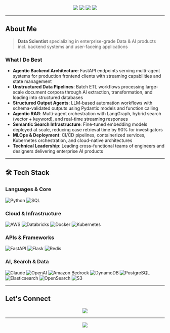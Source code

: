 
<p align="center">
  <img src="https://img.shields.io/badge/AI%20Engineer-FF6B6B?style=for-the-badge&logo=artificial-intelligence&logoColor=white" />
  <img src="https://img.shields.io/badge/Enterprise%20AI%20Applications-4ECDC4?style=for-the-badge&logo=openai&logoColor=white" />
  <img src="https://img.shields.io/badge/Backend%20Engineering-45B7D1?style=for-the-badge&logo=databricks&logoColor=white" />
  <img src="https://img.shields.io/badge/Cloud%20Architecture-96CEB4?style=for-the-badge&logo=amazon-aws&logoColor=white" />
</p>


---

##  About Me

> **Data Scientist** specializing in enterprise-grade Data & AI products incl. backend systems and user-faceing applications 

###  What I Do Best
- **Agentic Backend Architecture**: FastAPI endpoints serving multi-agent systems for production frontend clients with streaming capabilities and state management
- **Unstructured Data Pipelines**: Batch ETL workflows processing large-scale document corpora through AI extraction, transformation, and loading into structured databases
- **Structured Output Agents**: LLM-based automation workflows with schema-validated outputs using Pydantic models and function calling
- **Agentic RAG**: Multi-agent orchestration with LangGraph, hybrid search (vector + keyword), and real-time streaming responses
- **Semantic Search Infrastructure**: Fine-tuned embedding models deployed at scale, reducing case retrieval time by 90% for investigators
- **MLOps & Deployment**: CI/CD pipelines, containerized services, Kubernetes orchestration, and cloud-native architectures
- **Technical Leadership**: Leading cross-functional teams of engineers and designers delivering enterprise AI products

---

## 🛠️ Tech Stack

### **Languages & Core**
<p>
  <img alt="Python" src="https://img.shields.io/badge/Python-3776AB?style=for-the-badge&logo=python&logoColor=white"/>
  <img alt="SQL" src="https://img.shields.io/badge/SQL-4479A1?style=for-the-badge&logo=mysql&logoColor=white"/>
</p>

### **Cloud & Infrastructure**
<p>
  <img alt="AWS" src="https://img.shields.io/badge/AWS-232F3E?style=for-the-badge&logo=amazon-aws&logoColor=white"/>
  <img alt="Databricks" src="https://img.shields.io/badge/Databricks-FF3621?style=for-the-badge&logo=databricks&logoColor=white"/>
  <img alt="Docker" src="https://img.shields.io/badge/Docker-2496ED?style=for-the-badge&logo=docker&logoColor=white"/>
  <img alt="Kubernetes" src="https://img.shields.io/badge/Kubernetes-326CE5?style=for-the-badge&logo=kubernetes&logoColor=white"/>
</p>

### **APIs & Frameworks**
<p>
  <img alt="FastAPI" src="https://img.shields.io/badge/FastAPI-009688?style=for-the-badge&logo=fastapi&logoColor=white"/>
  <img alt="Flask" src="https://img.shields.io/badge/Flask-000000?style=for-the-badge&logo=flask&logoColor=white"/>
  <img alt="Redis" src="https://img.shields.io/badge/Redis-DC382D?style=for-the-badge&logo=redis&logoColor=white"/>
</p>

### **AI, Search & Data**
<p>
  <img alt="Claude" src="https://img.shields.io/badge/Claude-FF6B00?style=for-the-badge&logo=anthropic&logoColor=white"/>
  <img alt="OpenAI" src="https://img.shields.io/badge/OpenAI-412991?style=for-the-badge&logo=openai&logoColor=white"/>
  <img alt="Amazon Bedrock" src="https://img.shields.io/badge/Bedrock-232F3E?style=for-the-badge&logo=amazon-aws&logoColor=white"/>
  <img alt="DynamoDB" src="https://img.shields.io/badge/DynamoDB-4053D6?style=for-the-badge&logo=amazon-dynamodb&logoColor=white"/>
  <img alt="PostgreSQL" src="https://img.shields.io/badge/PostgreSQL-336791?style=for-the-badge&logo=postgresql&logoColor=white"/>
  <img alt="Elasticsearch" src="https://img.shields.io/badge/Elasticsearch-005571?style=for-the-badge&logo=elasticsearch&logoColor=white"/>
  <img alt="OpenSearch" src="https://img.shields.io/badge/OpenSearch-005571?style=for-the-badge&logo=opensearch&logoColor=white"/>
  <img alt="S3" src="https://img.shields.io/badge/S3-569A31?style=for-the-badge&logo=amazon-aws&logoColor=white"/>

</p>

---

## Let's Connect

<p align="center">
  <a href="https://linkedin.com/in/mohammad-affaneh">
    <img src="https://img.shields.io/badge/LinkedIn-0077B5?style=for-the-badge&logo=linkedin&logoColor=white"/>
  </a>
</p>

---

<p align="center">
  <img src="https://komarev.com/ghpvc/?username=moaffaneh&label=Profile%20views&color=4ECDC4&style=for-the-badge" />
</p>

